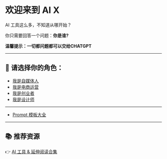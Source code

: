 # 欢迎来到 AI X

AI 工具这么多，不知道从哪开始？

你只需要回答一个问题：**你是谁?**

**温馨提示：一切都问题都可以交给CHATGPT**

---

## 👥 请选择你的角色：

- [我是自媒体人](roles/media-creator.md)
- [我是电商运营](roles/ecommerce.html)
- [我是创业者](roles/founder.md)
- [我是设计师](roles/designer-creator.md)

---

- [Prompt 模板大全](prompt.md)

---

## 📚 推荐资源  
👉 [AI 工具 & 延伸阅读合集](./resources.md)
